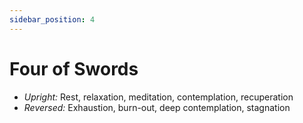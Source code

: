 ```yaml
---
sidebar_position: 4
---
```


# Four of Swords

- *Upright:* Rest, relaxation, meditation, contemplation, recuperation
- *Reversed:* Exhaustion, burn-out, deep contemplation, stagnation